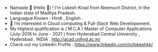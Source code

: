 -  Namaste 🙏 (Hello 👋) ! I'm Lokesh Kirad from Neemuch District, in the Indian state of Madhya Pradesh.
-  Languague Known : Hindi , English .
- 👀 I’m interested in Cloud computing & Full-Stack Web Developement.
- My Highest qualification is ( M.C.A ) Master of Computer Applications (July-2018 to June - 2021 ) from Hyderabad Central University , Hyderabad , INDIA . http://acad.uohyd.ac.in/
- Check out my Linkedin Profile : https://www.linkedin.com/in/lokeshkk/
